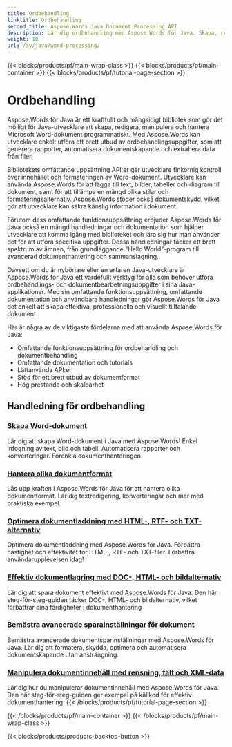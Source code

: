 ```yaml
---
title: Ordbehandling
linktitle: Ordbehandling
second_title: Aspose.Words Java Document Processing API
description: Lär dig ordbehandling med Aspose.Words för Java. Skapa, redigera och manipulera dokument programmatiskt. Förbättra dina färdigheter i dokumentbehandling idag.
weight: 10
url: /sv/java/word-processing/
---
```


{{< blocks/products/pf/main-wrap-class >}}
{{< blocks/products/pf/main-container >}}
{{< blocks/products/pf/tutorial-page-section >}}

# Ordbehandling


Aspose.Words för Java är ett kraftfullt och mångsidigt bibliotek som gör det möjligt för Java-utvecklare att skapa, redigera, manipulera och hantera Microsoft Word-dokument programmatiskt. Med Aspose.Words kan utvecklare enkelt utföra ett brett utbud av ordbehandlingsuppgifter, som att generera rapporter, automatisera dokumentskapande och extrahera data från filer.

Bibliotekets omfattande uppsättning API:er ger utvecklare finkornig kontroll över innehållet och formateringen av Word-dokument. Utvecklare kan använda Aspose.Words för att lägga till text, bilder, tabeller och diagram till dokument, samt för att tillämpa en mängd olika stilar och formateringsalternativ. Aspose.Words stöder också dokumentskydd, vilket gör att utvecklare kan säkra känslig information i dokument.

Förutom dess omfattande funktionsuppsättning erbjuder Aspose.Words för Java också en mängd handledningar och dokumentation som hjälper utvecklare att komma igång med biblioteket och lära sig hur man använder det för att utföra specifika uppgifter. Dessa handledningar täcker ett brett spektrum av ämnen, från grundläggande "Hello World"-program till avancerad dokumenthantering och sammanslagning.

Oavsett om du är nybörjare eller en erfaren Java-utvecklare är Aspose.Words för Java ett värdefullt verktyg för alla som behöver utföra ordbehandlings- och dokumentbearbetningsuppgifter i sina Java-applikationer. Med sin omfattande funktionsuppsättning, omfattande dokumentation och användbara handledningar gör Aspose.Words för Java det enkelt att skapa effektiva, professionella och visuellt tilltalande dokument.

Här är några av de viktigaste fördelarna med att använda Aspose.Words för Java:

* Omfattande funktionsuppsättning för ordbehandling och dokumentbehandling
* Omfattande dokumentation och tutorials
* Lättanvända API:er
* Stöd för ett brett utbud av dokumentformat
* Hög prestanda och skalbarhet

## Handledning för ordbehandling

### [Skapa Word-dokument](./generate-word-document/)

Lär dig att skapa Word-dokument i Java med Aspose.Words! Enkel infogning av text, bild och tabell. Automatisera rapporter och konverteringar. Förenkla dokumenthanteringen.
### [Hantera olika dokumentformat](./handling-different-document-formats/)
Lås upp kraften i Aspose.Words för Java för att hantera olika dokumentformat. Lär dig textredigering, konverteringar och mer med praktiska exempel.
### [Optimera dokumentladdning med HTML-, RTF- och TXT-alternativ](./optimizing-document-loading-options/)
Optimera dokumentladdning med Aspose.Words för Java. Förbättra hastighet och effektivitet för HTML-, RTF- och TXT-filer. Förbättra användarupplevelsen idag!
### [Effektiv dokumentlagring med DOC-, HTML- och bildalternativ](./efficient-document-saving-options/)
Lär dig att spara dokument effektivt med Aspose.Words för Java. Den här steg-för-steg-guiden täcker DOC-, HTML- och bildalternativ, vilket förbättrar dina färdigheter i dokumenthantering
### [Bemästra avancerade sparainställningar för dokument](./mastering-advanced-save-settings/)
Bemästra avancerade dokumentsparinställningar med Aspose.Words för Java. Lär dig att formatera, skydda, optimera och automatisera dokumentskapande utan ansträngning.
### [Manipulera dokumentinnehåll med rensning, fält och XML-data](./manipulating-document-content/)
Lär dig hur du manipulerar dokumentinnehåll med Aspose.Words för Java. Den här steg-för-steg-guiden ger exempel på källkod för effektiv dokumenthantering.
{{< /blocks/products/pf/tutorial-page-section >}}

{{< /blocks/products/pf/main-container >}}
{{< /blocks/products/pf/main-wrap-class >}}

{{< blocks/products/products-backtop-button >}}
